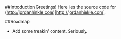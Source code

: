 ##Introduction
Greetings! Here lies the source code for (http://jordanhinkle.com)[http://jordanhinkle.com].

##Roadmap
- Add some freakin' content. Seriously.